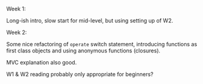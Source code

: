 Week 1:

Long-ish intro, slow start for mid-level, but using setting up of W2.


Week 2:

Some nice refactoring of `operate` switch statement, introducing functions as first class objects and using anonymous functions (closures).

MVC explanation also good.

W1 & W2 reading probably only appropriate for beginners?

